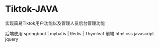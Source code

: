 # Tiktok-JAVA

实现简易Tiktok用户功能以及管理人员后台管理功能

后端使用
springboot | mybatis | Redis | Thymleaf 
前端
html css javascript jquery